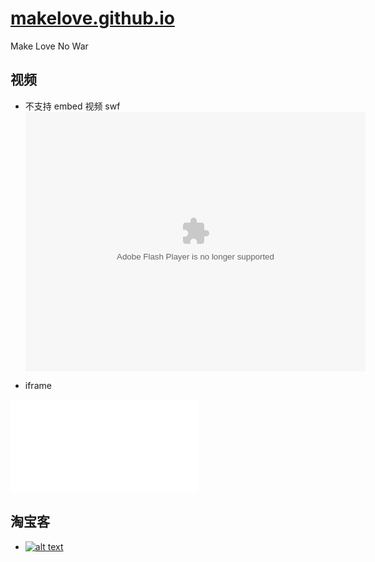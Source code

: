 # [makelove.github.io](https://makelove.github.io/)
Make Love No War

## 视频
- 不支持  embed 视频 swf
<embed height="415" width="544" quality="high" allowfullscreen="true" type="application/x-shockwave-flash" src="//static.hdslb.com/miniloader.swf" flashvars="aid=20894592&p=1"></embed>

- iframe
<iframe src="//player.bilibili.com/player.html?aid=713041537&bvid=BV1yX4y1M7bz&cid=264872477&page=1" scrolling="no" border="0" frameborder="no" framespacing="0" allowfullscreen="true"> </iframe>

## 淘宝客
- [![alt text](https://img.alicdn.com/i2/2636854888/O1CN01etNhaa1lykcBY2KoF_!!0-item_pic.jpg "【爆款推荐】万岁果园原味巴旦木仁每日坚果零食休闲零食巴达木杏仁100g包邮 ")](https://s.click.taobao.com/t?e=m%3D2%26s%3Do5U9D5mWwuQcQipKwQzePOeEDrYVVa64K7Vc7tFgwiHjf2vlNIV67vD4zme2kUoZwg1qdhPjl1SlldgrEKAMDZqHHjUPN5fPvcXgLQcnSPhUUJCbLNYEnHJi6DFpZGNc%2Bht3wBcxEoiTzQo9YJMjbcMZl2Dzh4EnVpCzlwGBsBo2BVu4QluMyL0Z%2FbOZSK95&scm=null&pvid=null&app_pvid=59590_33.42.176.165_638_1608037770525&ptl=floorId%3A17741&originalFloorId%3A17741&app_pvid%3A59590_33.42.176.165_638_1608037770525&union_lens=lensId%3APUB%401608037733%40917e410f-78f1-4f32-a70a-b6597650fe50_626828775063%40026hDAEJTkd8eOu6qEW9zADG)

